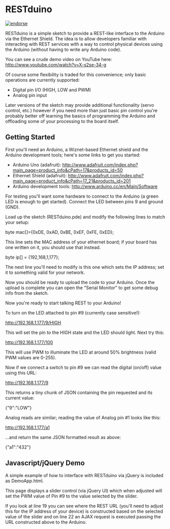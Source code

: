 RESTduino
=========

[![endorse](http://api.coderwall.com/jjg/endorsecount.png)](http://coderwall.com/jjg)

RESTduino is a simple sketch to provide a REST-like interface to the Arduino via the Ethernet Shield.  The idea is to allow developers familiar with interacting with REST services with a way to control physical devices using the Arduino (without having to write any Arduino code).

You can see a crude demo video on YouTube here: http://www.youtube.com/watch?v=X-s2se-34-g

Of course some flexibility is traded for this convenience; only basic operations are currently supported:

* Digital pin I/O (HIGH, LOW and PWM)
* Analog pin input

Later versions of the sketch may provide additional functionality (servo control, etc.) however if you need more than just basic pin control you're probably better off learning the basics of programming the Arduino and offloading some of your processing to the board itself.

Getting Started
---------------

First you'll need an Arduino, a Wiznet-based Ethernet shield and the Arduino development tools; here's some links to get you started:

* Arduino Uno (adafruit): http://www.adafruit.com/index.php?main_page=product_info&cPath=17&products_id=50
* Ethernet Shield (adafruit): http://www.adafruit.com/index.php?main_page=product_info&cPath=17_21&products_id=201
* Arduino development tools: http://www.arduino.cc/en/Main/Software

For testing you'll want some hardware to connect to the Arduino (a green LED is enough to get started).  Connect the LED between pins 9 and ground (GND).

Load up the sketch (RESTduino.pde) and modify the following lines to match your setup:

byte mac[]={0xDE, 0xAD, 0xBE, 0xEF, 0xFE, 0xED};

This line sets the MAC address of your ethernet board; if your board has one written on it, you should use that instead.

byte ip[] = {192,168,1,177};

The next line you'll need to modify is this one which sets the IP address; set it to something valid for your network.

Now you should be ready to upload the code to your Arduino.  Once the upload is complete you can open the "Serial Monitor" to get some debug info from the sketch.

Now you're ready to start talking REST to your Arduino!

To turn on the LED attached to pin #9 (currently case sensitive!):

http://192.168.1.177/9/HIGH

This will set the pin to the HIGH state and the LED should light.  Next try this:

http://192.168.1.177/100

This will use PWM to illuminate the LED at around 50% brightness (valid PWM values are 0-255).

Now if we connect a switch to pin #9 we can read the digital (on/off) value using this URL:

http://192.168.1.177/9

This returns a tiny chunk of JSON containing the pin requested and its current value:

{"9":"LOW"}

Analog reads are similar; reading the value of Analog pin #1 looks like this:

http://192.168.1.177/a1

...and return the same JSON formatted result as above:

{"a1":"432"}

Javascript/jQuery Demo
----------------------
A simple example of how to interface with RESTduino via jQuery is included as DemoApp.html.  

This page displays a slider control (via jQuery UI) which when adjusted will set the PWM value of Pin #9 to the value selected by the slider.

If you look at line 19 you can see where the REST URL (you'll need to adjust this for the IP address of your device) is constructed based on the selected value of the slider and on line 22 an AJAX request is executed passing the URL constructed above to the Arduino.
